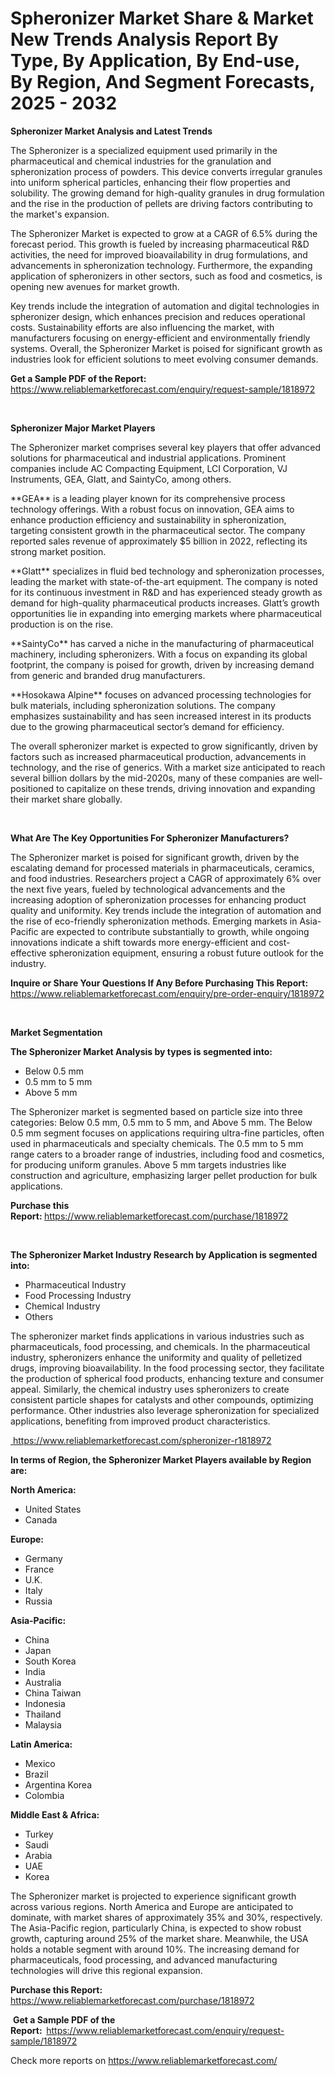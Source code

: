<p><h1>Spheronizer Market Share & Market New Trends Analysis Report By Type, By Application, By End-use, By Region, And Segment Forecasts, 2025 - 2032</h1></p><p><strong>Spheronizer Market Analysis and Latest Trends</strong></p>
<p><p>The Spheronizer is a specialized equipment used primarily in the pharmaceutical and chemical industries for the granulation and spheronization process of powders. This device converts irregular granules into uniform spherical particles, enhancing their flow properties and solubility. The growing demand for high-quality granules in drug formulation and the rise in the production of pellets are driving factors contributing to the market's expansion.</p><p>The Spheronizer Market is expected to grow at a CAGR of 6.5% during the forecast period. This growth is fueled by increasing pharmaceutical R&D activities, the need for improved bioavailability in drug formulations, and advancements in spheronization technology. Furthermore, the expanding application of spheronizers in other sectors, such as food and cosmetics, is opening new avenues for market growth. </p><p>Key trends include the integration of automation and digital technologies in spheronizer design, which enhances precision and reduces operational costs. Sustainability efforts are also influencing the market, with manufacturers focusing on energy-efficient and environmentally friendly systems. Overall, the Spheronizer Market is poised for significant growth as industries look for efficient solutions to meet evolving consumer demands.</p></p>
<p><strong>Get a Sample PDF of the Report:&nbsp;</strong> <a href="https://www.reliablemarketforecast.com/enquiry/request-sample/1818972?utm_campaign=2247&utm_medium=2&utm_source=Github&utm_content=ia&utm_term=18022025&utm_id=spheronizer">https://www.reliablemarketforecast.com/enquiry/request-sample/1818972</a></p>
<p>&nbsp;</p>
<p><strong>Spheronizer Major Market Players</strong></p>
<p><p>The Spheronizer market comprises several key players that offer advanced solutions for pharmaceutical and industrial applications. Prominent companies include AC Compacting Equipment, LCI Corporation, VJ Instruments, GEA, Glatt, and SaintyCo, among others.</p><p>**GEA** is a leading player known for its comprehensive process technology offerings. With a robust focus on innovation, GEA aims to enhance production efficiency and sustainability in spheronization, targeting consistent growth in the pharmaceutical sector. The company reported sales revenue of approximately $5 billion in 2022, reflecting its strong market position.</p><p>**Glatt** specializes in fluid bed technology and spheronization processes, leading the market with state-of-the-art equipment. The company is noted for its continuous investment in R&D and has experienced steady growth as demand for high-quality pharmaceutical products increases. Glatt’s growth opportunities lie in expanding into emerging markets where pharmaceutical production is on the rise.</p><p>**SaintyCo** has carved a niche in the manufacturing of pharmaceutical machinery, including spheronizers. With a focus on expanding its global footprint, the company is poised for growth, driven by increasing demand from generic and branded drug manufacturers. </p><p>**Hosokawa Alpine** focuses on advanced processing technologies for bulk materials, including spheronization solutions. The company emphasizes sustainability and has seen increased interest in its products due to the growing pharmaceutical sector’s demand for efficiency.</p><p>The overall spheronizer market is expected to grow significantly, driven by factors such as increased pharmaceutical production, advancements in technology, and the rise of generics. With a market size anticipated to reach several billion dollars by the mid-2020s, many of these companies are well-positioned to capitalize on these trends, driving innovation and expanding their market share globally.</p></p>
<p>&nbsp;</p>
<p><strong>What Are The Key Opportunities For Spheronizer Manufacturers?</strong></p>
<p><p>The Spheronizer market is poised for significant growth, driven by the escalating demand for processed materials in pharmaceuticals, ceramics, and food industries. Researchers project a CAGR of approximately 6% over the next five years, fueled by technological advancements and the increasing adoption of spheronization processes for enhancing product quality and uniformity. Key trends include the integration of automation and the rise of eco-friendly spheronization methods. Emerging markets in Asia-Pacific are expected to contribute substantially to growth, while ongoing innovations indicate a shift towards more energy-efficient and cost-effective spheronization equipment, ensuring a robust future outlook for the industry.</p></p>
<p><strong>Inquire or Share Your Questions If Any Before Purchasing This Report:</strong> <a href="https://www.reliablemarketforecast.com/enquiry/pre-order-enquiry/1818972?utm_campaign=2247&utm_medium=2&utm_source=Github&utm_content=ia&utm_term=18022025&utm_id=spheronizer">https://www.reliablemarketforecast.com/enquiry/pre-order-enquiry/1818972</a></p>
<p>&nbsp;</p>
<p><strong>Market Segmentation</strong></p>
<p><strong>The Spheronizer Market Analysis by types is segmented into:</strong></p>
<p><ul><li>Below 0.5 mm</li><li>0.5 mm to 5 mm</li><li>Above 5 mm</li></ul></p>
<p><p>The Spheronizer market is segmented based on particle size into three categories: Below 0.5 mm, 0.5 mm to 5 mm, and Above 5 mm. The Below 0.5 mm segment focuses on applications requiring ultra-fine particles, often used in pharmaceuticals and specialty chemicals. The 0.5 mm to 5 mm range caters to a broader range of industries, including food and cosmetics, for producing uniform granules. Above 5 mm targets industries like construction and agriculture, emphasizing larger pellet production for bulk applications.</p></p>
<p><strong>Purchase this Report:&nbsp;</strong><a href="https://www.reliablemarketforecast.com/purchase/1818972?utm_campaign=2247&utm_medium=2&utm_source=Github&utm_content=ia&utm_term=18022025&utm_id=spheronizer">https://www.reliablemarketforecast.com/purchase/1818972</a></p>
<p>&nbsp;</p>
<p><strong>The Spheronizer Market Industry Research by Application is segmented into:</strong></p>
<p><ul><li>Pharmaceutical Industry</li><li>Food Processing Industry</li><li>Chemical Industry</li><li>Others</li></ul></p>
<p><p>The spheronizer market finds applications in various industries such as pharmaceuticals, food processing, and chemicals. In the pharmaceutical industry, spheronizers enhance the uniformity and quality of pelletized drugs, improving bioavailability. In the food processing sector, they facilitate the production of spherical food products, enhancing texture and consumer appeal. Similarly, the chemical industry uses spheronizers to create consistent particle shapes for catalysts and other compounds, optimizing performance. Other industries also leverage spheronization for specialized applications, benefiting from improved product characteristics.</p></p>
<p><a href="https://www.reliablemarketforecast.com/spheronizer-r1818972?utm_campaign=2247&utm_medium=2&utm_source=Github&utm_content=ia&utm_term=18022025&utm_id=spheronizer">&nbsp;https://www.reliablemarketforecast.com/spheronizer-r1818972</a></p>
<p><strong>In terms of Region, the Spheronizer Market Players available by Region are:</strong></p>
<p>
    <p> <strong> North America: </strong>
        <ul>
            <li>United States</li>
            <li>Canada</li>
        </ul>
        </p> 
    <p> <strong> Europe: </strong>
        <ul>
            <li>Germany</li>
            <li>France</li>
            <li>U.K.</li>
            <li>Italy</li>
            <li>Russia</li>
        </ul>
        </p> 
    <p> <strong> Asia-Pacific: </strong>
        <ul>
            <li>China</li>
            <li>Japan</li>
            <li>South Korea</li>
            <li>India</li>
            <li>Australia</li>
            <li>China Taiwan</li>
            <li>Indonesia</li>
            <li>Thailand</li>
            <li>Malaysia</li>
        </ul>
        </p> 
    <p> <strong> Latin America: </strong>
        <ul>
            <li>Mexico</li>
            <li>Brazil</li>
            <li>Argentina Korea</li>
            <li>Colombia</li>
        </ul>
        </p> 
    <p> <strong> Middle East & Africa: </strong>
        <ul>
            <li>Turkey</li>
            <li>Saudi</li>
            <li>Arabia</li>
            <li>UAE</li>
            <li>Korea</li>
        </ul>
    </p>
    </p>
<p><p>The Spheronizer market is projected to experience significant growth across various regions. North America and Europe are anticipated to dominate, with market shares of approximately 35% and 30%, respectively. The Asia-Pacific region, particularly China, is expected to show robust growth, capturing around 25% of the market share. Meanwhile, the USA holds a notable segment with around 10%. The increasing demand for pharmaceuticals, food processing, and advanced manufacturing technologies will drive this regional expansion.</p></p>
<p><strong>Purchase this Report: </strong><a href="https://www.reliablemarketforecast.com/purchase/1818972?utm_campaign=2247&utm_medium=2&utm_source=Github&utm_content=ia&utm_term=18022025&utm_id=spheronizer">https://www.reliablemarketforecast.com/purchase/1818972</a></p>
<p>&nbsp;<strong>Get a Sample PDF of the Report:&nbsp;&nbsp;</strong><a href="https://www.reliablemarketforecast.com/enquiry/request-sample/1818972?utm_campaign=2247&utm_medium=2&utm_source=Github&utm_content=ia&utm_term=18022025&utm_id=spheronizer">https://www.reliablemarketforecast.com/enquiry/request-sample/1818972</a></p>
<p><strong></strong></p>
<p>Check more reports on <a href="https://www.reliablemarketforecast.com/?utm_campaign=2247&utm_medium=2&utm_source=Github&utm_content=ia&utm_term=18022025&utm_id=spheronizer">https://www.reliablemarketforecast.com/</a></p>